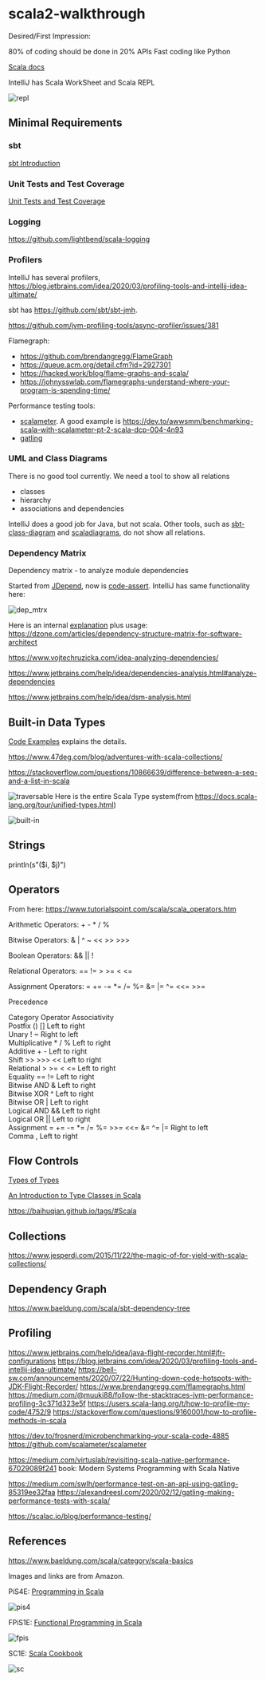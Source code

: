 # scala2-walkthrough

Desired/First Impression:

80% of coding should be done in 20% APIs
Fast coding like Python

[Scala docs](https://docs.scala-lang.org/api/all.html)

IntelliJ has Scala WorkSheet and Scala REPL

![repl](docs/scala_repl.png)

## Minimal Requirements

### sbt
[sbt Introduction](sbt.md)

### Unit Tests and Test Coverage
[Unit Tests and Test Coverage](test-coverage.md)

### Logging
https://github.com/lightbend/scala-logging

### Profilers

IntelliJ has several profilers, https://blog.jetbrains.com/idea/2020/03/profiling-tools-and-intellij-idea-ultimate/

sbt has https://github.com/sbt/sbt-jmh.

https://github.com/jvm-profiling-tools/async-profiler/issues/381

Flamegraph:
- https://github.com/brendangregg/FlameGraph
- https://queue.acm.org/detail.cfm?id=2927301
- https://hacked.work/blog/flame-graphs-and-scala/
- https://johnysswlab.com/flamegraphs-understand-where-your-program-is-spending-time/


Performance testing tools:
- [scalameter](https://github.com/scalameter/scalameter). A good example is
  https://dev.to/awwsmm/benchmarking-scala-with-scalameter-pt-2-scala-dcp-004-4n93
- [gatling](https://github.com/gatling/gatling)

### UML and Class Diagrams
There is no good tool currently. We need a tool to show all relations
- classes
- hierarchy
- associations and dependencies

IntelliJ does a good job for Java, but not scala. Other tools, such as
[sbt-class-diagram](https://github.com/xuwei-k/sbt-class-diagram)
and 
[scaladiagrams](https://github.com/mikeyhu/scaladiagrams),
do not show all relations.

### Dependency Matrix
Dependency matrix - to analyze module dependencies

Started from [JDepend](https://github.com/nidi3/jdepend), now is 
[code-assert](https://github.com/nidi3/code-assert). IntelliJ has same
functionality here:

![dep_mtrx](dependency_matrix.png)

Here is an internal 
[explanation](http://blog.rcard.in/programming/oop/software-engineering/2017/04/10/dependency-dot.html)
plus usage: 
https://dzone.com/articles/dependency-structure-matrix-for-software-architect

https://www.vojtechruzicka.com/idea-analyzing-dependencies/

https://www.jetbrains.com/help/idea/dependencies-analysis.html#analyze-dependencies

https://www.jetbrains.com/help/idea/dsm-analysis.html


## Built-in Data Types
[Code Examples](src/main/scala/org/mytest/scala/walkthrough/S1_BuiltInDataTypes.scala)
explains the details.

https://www.47deg.com/blog/adventures-with-scala-collections/

https://stackoverflow.com/questions/10866639/difference-between-a-seq-and-a-list-in-scala

![traversable](traversable.png)
Here is the entire Scala Type system(from https://docs.scala-lang.org/tour/unified-types.html)

![built-in](docs/unified-types-diagram.svg)

## Strings
println(s"($i, $j)")

## Operators
From here: https://www.tutorialspoint.com/scala/scala_operators.htm

Arithmetic Operators: + - * / %

Bitwise Operators: & | ^ ~ << >> >>>

Boolean Operators: && || !

Relational Operators: == != > >= < <=

Assignment Operators: = += -= *= /= %= &= |= ^= <<= >>=

Precedence

Category 	Operator 	Associativity  
Postfix 	() [] 	Left to right  
Unary 	! ~ 	Right to left  
Multiplicative 	* / % 	Left to right  
Additive 	+ - 	Left to right  
Shift 	>> >>> << 	Left to right  
Relational 	> >= < <= 	Left to right  
Equality 	== != 	Left to right  
Bitwise AND 	& 	Left to right  
Bitwise XOR 	^ 	Left to right  
Bitwise OR 	| 	Left to right  
Logical AND 	&& 	Left to right  
Logical OR 	|| 	Left to right  
Assignment 	= += -= *= /= %= >>= <<= &= ^= |= 	Right to left  
Comma 	, 	Left to right  

## Flow Controls

[Types of Types](https://ktoso.github.io/scala-types-of-types/)

[An Introduction to Type Classes in Scala](https://medium.com/decisionbrain/an-introduction-to-type-classes-in-scala-790069926d07)

https://baihuqian.github.io/tags/#Scala

## Collections
https://www.jesperdj.com/2015/11/22/the-magic-of-for-yield-with-scala-collections/

## Dependency Graph

https://www.baeldung.com/scala/sbt-dependency-tree


## Profiling
https://www.jetbrains.com/help/idea/java-flight-recorder.html#jfr-configurations
https://blog.jetbrains.com/idea/2020/03/profiling-tools-and-intellij-idea-ultimate/
https://bell-sw.com/announcements/2020/07/22/Hunting-down-code-hotspots-with-JDK-Flight-Recorder/
https://www.brendangregg.com/flamegraphs.html
https://medium.com/@muuki88/follow-the-stacktraces-jvm-performance-profiling-3c371d323e5f
https://users.scala-lang.org/t/how-to-profile-my-code/4752/9
https://stackoverflow.com/questions/9160001/how-to-profile-methods-in-scala

https://dev.to/frosnerd/microbenchmarking-your-scala-code-4885
https://github.com/scalameter/scalameter

https://medium.com/virtuslab/revisiting-scala-native-performance-67029089f241
book: Modern Systems Programming with Scala Native

https://medium.com/swlh/performance-test-on-an-api-using-gatling-85319ee32faa
https://alexandreesl.com/2020/02/12/gatling-making-performance-tests-with-scala/

https://scalac.io/blog/performance-testing/




## References
https://www.baeldung.com/scala/category/scala-basics

Images and links are from Amazon.

PiS4E: [Programming in Scala](https://www.amazon.com/Programming-Scala-Martin-Odersky/dp/098153161X) 

![pis4](docs/programming_in_scala_4E.jpg)

FPiS1E: [Functional Programming in Scala](https://www.amazon.com/Functional-Programming-Scala-Paul-Chiusano/dp/1617290653)

![fpis](docs/functional_programming_in_scala_1E.jpg)

SC1E: [Scala Cookbook](https://www.amazon.com/Scala-Cookbook-Object-Oriented-Functional-Programming/dp/1449339611)

![sc](docs/scala_cookbook_1E.jpg)
